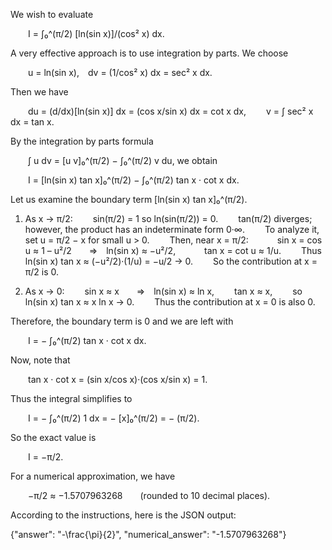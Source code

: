 We wish to evaluate

  I = ∫₀^(π/2) [ln(sin x)]/(cos² x) dx.

A very effective approach is to use integration by parts. We choose

  u = ln(sin x), dv = (1/cos² x) dx = sec² x dx.

Then we have

  du = (d/dx)[ln(sin x)] dx = (cos x/sin x) dx = cot x dx,
  v = ∫ sec² x dx = tan x.

By the integration by parts formula

  ∫ u dv = [u v]₀^(π/2) − ∫₀^(π/2) v du,
we obtain

  I = [ln(sin x) tan x]₀^(π/2) − ∫₀^(π/2) tan x · cot x dx.

Let us examine the boundary term [ln(sin x) tan x]₀^(π/2).

1. As x → π/2:
  sin(π/2) = 1 so ln(sin(π/2)) = 0.
  tan(π/2) diverges; however, the product has an indeterminate form 0·∞.
  To analyze it, set u = π/2 − x for small u > 0.
  Then, near x = π/2:
   sin x = cos u ≈ 1 – u²/2  ⇒ ln(sin x) ≈ −u²/2,
   tan x = cot u ≈ 1/u.
  Thus ln(sin x) tan x ≈ (−u²/2)·(1/u) = −u/2 → 0.
  So the contribution at x = π/2 is 0.

2. As x → 0:
  sin x ≈ x  ⇒ ln(sin x) ≈ ln x,
  tan x ≈ x,
  so ln(sin x) tan x ≈ x ln x → 0.
  Thus the contribution at x = 0 is also 0.

Therefore, the boundary term is 0 and we are left with

  I = − ∫₀^(π/2) tan x · cot x dx.

Now, note that

  tan x · cot x = (sin x/cos x)·(cos x/sin x) = 1.

Thus the integral simplifies to

  I = − ∫₀^(π/2) 1 dx = − [x]₀^(π/2) = − (π/2).

So the exact value is

  I = −π/2.

For a numerical approximation, we have

  −π/2 ≈ −1.5707963268  (rounded to 10 decimal places).

According to the instructions, here is the JSON output:

{"answer": "-\\frac{\\pi}{2}", "numerical_answer": "-1.5707963268"}